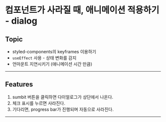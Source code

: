 # 컴포넌트가 사라질 때, 애니메이션 적용하기 - dialog

## Topic

- styled-components의 keyframes 이용하기
- `useEffect` 사용 - 상태 변화를 감지
- 언마운트 지연시키기 (애니메이션 시간 만큼)

---

## Features

1. sumbit 버튼을 클릭하면 다이얼로그가 상단에서 나온다.
2. 체크 표시를 누르면 사라진다.
3. 기다리면, progress bar가 진행되며 자동으로 사라진다.

---
